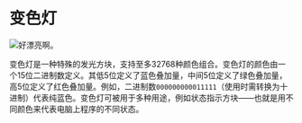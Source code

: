# 变色灯

![好漂亮啊。](block:computronics:colorful_lamp)

变色灯是一种特殊的发光方块，支持至多32768种颜色组合。变色灯的颜色由一个15位二进制数定义。其低5位定义了蓝色叠加量，中间5位定义了绿色叠加量，高5位定义了红色叠加量。例如，二进制数`000000000011111`（使用时需转换为十进制）代表纯蓝色。变色灯可被用于多种用途，例如状态指示方块——也就是用不同颜色来代表电脑上程序的不同状态。
